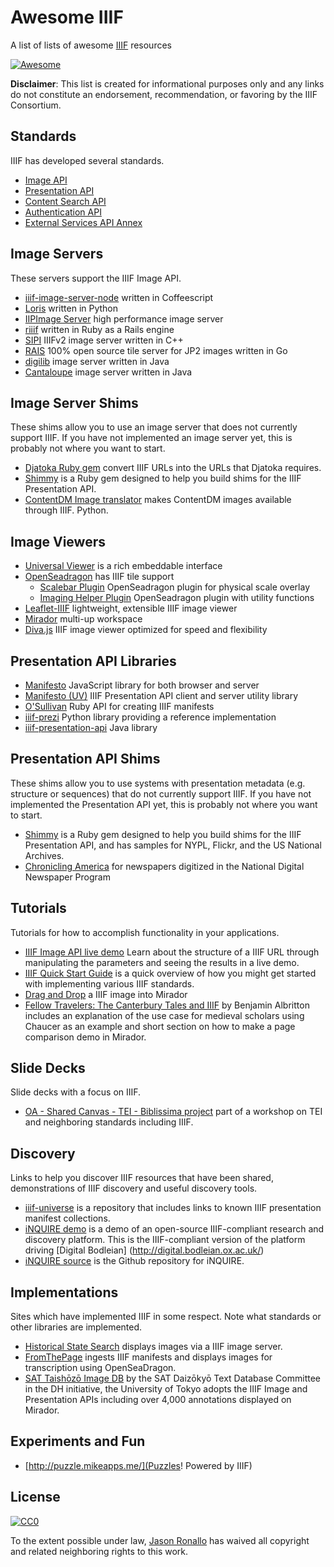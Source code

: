 # Awesome IIIF

A list of lists of awesome [IIIF](http://iiif.io/) resources

[![Awesome](https://cdn.rawgit.com/sindresorhus/awesome/d7305f38d29fed78fa85652e3a63e154dd8e8829/media/badge.svg)](https://github.com/sindresorhus/awesome)

**Disclaimer**: This list is created for informational purposes only and any links do not constitute an endorsement, recommendation, or favoring by the IIIF Consortium.

## Standards

IIIF has developed several standards.

- [Image API](http://iiif.io/api/image/)
- [Presentation API](http://iiif.io/api/presentation/)
- [Content Search API](http://iiif.io/api/search/)
- [Authentication API](http://iiif.io/api/auth/)
- [External Services API Annex](http://iiif.io/api/annex/services/)

## Image Servers

These servers support the IIIF Image API.

- [iiif-image-server-node](https://github.com/jronallo/iiif-image-server-node) written in Coffeescript
- [Loris](https://github.com/loris-imageserver/loris) written in Python
- [IIPImage Server](http://iipimage.sourceforge.net/documentation/server/) high performance image server
- [riiif](https://github.com/curationexperts/riiif) written in Ruby as a Rails engine
- [SIPI](https://github.com/dhlab-basel/Sipi) IIIFv2 image server written in C++
- [RAIS](https://github.com/uoregon-libraries/rais-image-server) 100% open source tile server for JP2 images written in Go
- [digilib](http://digilib.sourceforge.net) image server written in Java
- [Cantaloupe](https://github.com/medusa-project/cantaloupe) image server written in Java


## Image Server Shims

These shims allow you to use an image server that does not currently support IIIF. If you have not implemented an image server yet, this is probably not where you want to start.

- [Djatoka Ruby gem](https://github.com/jronallo/djatoka) convert IIIF URLs into the URLs that Djatoka requires.
- [Shimmy](https://github.com/mejackreed/shimmy) is a Ruby gem designed to help you build shims for the IIIF Presentation API.
- [ContentDM Image translator](https://github.com/IIIF/image-api/tree/master/translators/ContentDM) makes ContentDM images available through IIIF. Python.

## Image Viewers
- [Universal Viewer](https://github.com/UniversalViewer/universalviewer) is a rich embeddable interface
- [OpenSeadragon](https://openseadragon.github.io/examples/tilesource-iiif/) has IIIF tile support
  - [Scalebar Plugin](https://github.com/NIST-ISG/OpenSeadragonScalebar) OpenSeadragon plugin for physical scale overlay
  - [Imaging Helper Plugin](https://github.com/msalsbery/OpenSeadragonImagingHelper) OpenSeadragon plugin with utility functions
- [Leaflet-IIIF](https://github.com/mejackreed/Leaflet-IIIF) lightweight, extensible IIIF image viewer
- [Mirador](https://github.com/IIIF/mirador) multi-up workspace
- [Diva.js](https://ddmal.github.io/diva.js/) IIIF image viewer optimized for speed and flexibility

## Presentation API Libraries
- [Manifesto](https://github.com/IIIF/manifesto) JavaScript library for both browser and server
- [Manifesto (UV)](https://github.com/UniversalViewer/manifesto) IIIF Presentation API client and server utility library
- [O'Sullivan](https://github.com/IIIF/osullivan) Ruby API for creating IIIF manifests
- [iiif-prezi](https://github.com/IIIF/iiif-prezi) Python library providing a reference implementation
- [iiif-presentation-api](https://github.com/datazuul/iiif-presentation-api) Java library

## Presentation API Shims

These shims allow you to use systems with presentation metadata (e.g. structure or sequences) that do not currently support IIIF. If you have not implemented the Presentation API yet, this is probably not where you want to start.

- [Shimmy](https://github.com/mejackreed/shimmy) is a Ruby gem designed to help you build shims for the IIIF Presentation API, and has samples for NYPL, Flickr, and the US National Archives.
- [Chronicling America](https://github.com/IIIF/presentation-api/tree/master/translators/chronam) for newspapers digitized in the National Digital Newspaper Program

## Tutorials

Tutorials for how to accomplish functionality in your applications.

- [IIIF Image API live demo](http://yenda.tools/en/iiif-api-demo-en/) Learn about the structure of a IIIF URL through manipulating the parameters and seeing the results in a live demo.
- [IIIF Quick Start Guide](http://iiif.io/technical-details/) is a quick overview of how you might get started with implementing various IIIF standards.
- [Drag and Drop](https://medium.com/@aeschylus/create-and-share-iiif-items-quickly-and-easily-with-drag-and-drop-over-email-879f13c9caba) a IIIF image into Mirador
- [Fellow Travelers: The Canterbury Tales and IIIF](http://web.stanford.edu/group/dmstech/cgi-bin/wordpress/author/blalbrit/) by Benjamin Albritton includes an explanation of the use case for medieval scholars using Chaucer as an example and short section on how to make a page comparison demo in Mirador.

## Slide Decks

Slide decks with a focus on IIIF.

- [OA - Shared Canvas - TEI - Biblissima project](http://www.slideshare.net/biblissima/oa-shared-canvas-tei-biblissima-project) part of a workshop on TEI and neighboring standards including IIIF.

## Discovery

Links to help you discover IIIF resources that have been shared, demonstrations of IIIF discovery and useful discovery tools.

- [iiif-universe](https://github.com/ryanfb/iiif-universe) is a repository that includes links to known IIIF presentation manifest collections.
- [iNQUIRE demo](http://inquire.armtest.uk/) is a demo of an open-source IIIF-compliant research and discovery platform. This is the IIIF-compliant version of the platform driving [Digital Bodleian] (http://digital.bodleian.ox.ac.uk/)
- [iNQUIRE source](https://github.com/armadillo-systems/inquire) is the Github repository for iNQUIRE.

## Implementations

Sites which have implemented IIIF in some respect. Note what standards or other libraries are implemented.

- [Historical State Search](http://historicalstate.lib.ncsu.edu/search) displays images via a IIIF image server.
- [FromThePage](http://www.fromthepage.com) ingests IIIF manifests and displays images for transcription using OpenSeaDragon.
- [SAT Taishōzō Image DB](http://dzkimgs.l.u-tokyo.ac.jp/SATi/images.php?alang=en) by the SAT Daizōkyō Text Database Committee in the DH initiative, the University of Tokyo adopts the IIIF Image and Presentation APIs including over 4,000 annotations displayed on Mirador.

## Experiments and Fun

- [http://puzzle.mikeapps.me/](Puzzles! Powered by IIIF)

## License

[![CC0](http://mirrors.creativecommons.org/presskit/buttons/88x31/svg/cc-zero.svg)](https://creativecommons.org/publicdomain/zero/1.0/)

To the extent possible under law, [Jason Ronallo](http://ronallo.com) has waived all copyright and related neighboring rights to this work.
